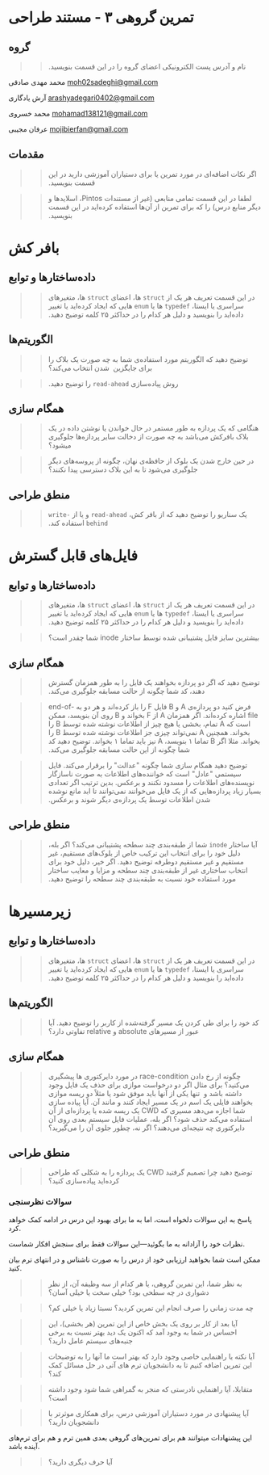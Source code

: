 تمرین گروهی ۳ - مستند طراحی
======================

گروه
-----

>>‫نام و آدرس پست الکترونیکی اعضای گروه را در این قسمت بنویسید.

محمد مهدی صادقی moh02sadeghi@gmail.com

آرش یادگاری arashyadegari0402@gmail.com

محمد خسروی mohamad138121@gmail.com

عرفان مجیبی mojibierfan@gmail.com

مقدمات
----------

>>‫ ‫‫اگر نکات اضافه‌ای در مورد تمرین یا برای دستیاران آموزشی دارید در این قسمت  ‫بنویسید.

>>‫ لطفا در این قسمت تمامی منابعی (غیر از مستندات Pintos، اسلاید‌ها و دیگر منابع‫ ‫درس) را که برای تمرین از آن‌ها استفاده کرده‌اید در این قسمت بنویسید.

بافر کش
============

داده‌ساختار‌ها و توابع
---------------------

>>‫ در این قسمت تعریف هر یک از `struct` ها، اعضای `struct` ها، متغیرهای سراسری یا ایستا، `typedef` ها یا `enum` هایی که ایجاد کرده‌اید یا تغییر داده‌اید را‫ بنویسید و دلیل هر کدام را در حداکثر ۲۵ کلمه توضیح دهید.

الگوریتم‌ها
------------

>>‫ توضیح دهید که الگوریتم مورد استفاده‌ی شما به چه صورت یک بلاک را برای جایگزین ‫ شدن انتخاب می‌کند؟

>>‫ روش پیاده‌سازی `read-ahead` را توضیح دهید.

همگام سازی
-------------

>>‫ هنگامی که یک پردازه به طور مستمر در حال خواندن یا نوشتن داده در یک بلاک بافرکش‫ می‌باشد به چه صورت از دخالت سایر پردازه‌ها جلوگیری میشود؟

>>‫ در حین خارج شدن یک بلوک از حافظه‌ی نهان، چگونه از پروسه‌های دیگر جلوگیری می‌شود تا‫ به این بلاک دسترسی پیدا نکنند؟

منطق طراحی
-----------------

>>‫ یک سناریو را توضیح دهید که از بافر کش، `read-ahead` و یا از `write-behind` استفاده کند.

فایل‌های قابل گسترش
=====================

داده‌ساختار‌ها و توابع
---------------------

>>‫ در این قسمت تعریف هر یک از `struct` ها، اعضای `struct` ها، متغیرهای سراسری‫ یا ایستا، `typedef` ها یا `enum` هایی که ایجاد کرده‌اید یا تغییر داده‌اید را بنویسید و‫ دلیل هر کدام را در حداکثر ۲۵ کلمه توضیح دهید.

>>‫ بیشترین سایز فایل پشتیبانی شده توسط ساختار inode شما چقدر است؟

همگام سازی
----------

>>‫ توضیح دهید که اگر دو پردازه بخواهند یک فایل را به طور همزمان گسترش دهند، کد شما چگونه از‫ حالت مسابقه جلوگیری می‌کند.

>>‫ فرض کنید دو پردازه‌ی A و B فایل F را باز کرده‌اند و هر دو به end-of-file اشاره کرده‌اند.‫ اگر  همزمان A از F بخواند و B روی آن بنویسد، ممکن است که A تمام، بخشی یا هیچ چیز از‫ اطلاعات نوشته شده توسط B را بخواند. همچنین A نمی‌تواند چیزی جز اطلاعات نوشته شده توسط B را‫ بخواند. مثلا اگر B تماما ۱ بنویسد، A نیز باید تماما ۱ بخواند. توضیح دهید کد شما چگونه از‫ این حالت مسابقه جلوگیری می‌کند.

>>‫ توضیح دهید همگام سازی شما چگونه "عدالت" را برقرار می‌کند. فایل سیستمی "عادل" است که‫ خواننده‌های اطلاعات به صورت ناسازگار نویسنده‌های اطلاعات را مسدود نکنند و برعکس. بدین ترتیب‫ اگر تعدادی بسیار زیاد پردازه‌هایی که از یک فایل می‌خوانند نمی‌توانند تا ابد مانع نوشده شدن‫ اطلاعات توسط یک پردازه‌ی دیگر شوند و برعکس.

منطق طراحی
----------

>>‫ آیا ساختار `inode` شما از طبقه‌بندی چند سطحه پشتیبانی می‌کند؟ اگر بله، دلیل خود را برای‫ انتخاب این ترکیب خاص از بلوک‌های مستقیم، غیر مستقیم و غیر مستقیم دوطرفه توضیح دهید.‌‫ اگر خیر، دلیل خود برای انتخاب ساختاری غیر از طبقه‌بندی چند سطحه و مزایا و معایب ساختار‫ مورد استفاده خود نسبت به طبقه‌بندی چند سطحه را توضیح دهید.

زیرمسیرها
============

داده‌ساختار‌ها و توابع
---------------------

>>‫ در این قسمت تعریف هر یک از `struct` ها، اعضای `struct` ها، متغیرهای سراسری‫ یا ایستا، `typedef` ها یا `enum` هایی که ایجاد کرده‌اید یا تغییر داده‌اید را بنویسید و‫ دلیل هر کدام را در حداکثر ۲۵ کلمه توضیح دهید.

الگوریتم‌ها
-----------

>>‫ کد خود را برای طی کردن یک مسیر گرفته‌شده از کاربر را توضیح دهید.‫ آیا عبور از مسیرهای absolute و relative تفاوتی دارد؟

همگام سازی
-------------

>>‫ چگونه از رخ دادن race-condition در مورد دایرکتوری ها پیشگیری می‌کنید؟‫ برای مثال اگر دو درخواست موازی برای حذف یک فایل وجود داشته باشد و ‫ تنها یکی از آنها باید موفق شود یا مثلاً دو ریسه موازی بخواهند فایلی‫ یک اسم در یک مسیر ایجاد کنند و مانند آن.‫ آیا پیاده سازی شما اجازه می‌دهد مسیری که CWD یک ریسه شده یا پردازه‌ای‫ از آن استفاده می‌کند حذف شود؟ اگر بله، عملیات فایل سیستم بعدی روی آن‫ دایرکتوری چه نتیجه‌ای می‌دهند؟ اگر نه، چطور جلوی آن را می‌گیرید؟

منطق طراحی
-----------------

>>‫ توضیح دهید چرا تصمیم گرفتید CWD یک پردازه را به شکلی که طراحی کرده‌اید‫ پیاده‌سازی کنید؟

### سوالات نظرسنجی

پاسخ به این سوالات دلخواه است، اما به ما برای بهبود این درس در ادامه کمک خواهد کرد.

نظرات خود را آزادانه به ما بگوئید—این سوالات فقط برای سنجش افکار شماست.

ممکن است شما بخواهید ارزیابی خود از درس را به صورت ناشناس و در انتهای ترم بیان کنید.

>>‫ به نظر شما، این تمرین گروهی، یا هر کدام از سه وظیفه آن، از نظر دشواری در چه سطحی بود؟ خیلی سخت یا خیلی آسان؟

>> چه مدت زمانی را صرف انجام این تمرین کردید؟ نسبتا زیاد یا خیلی کم؟

>>‫ آیا بعد از کار بر روی یک بخش خاص از این تمرین (هر بخشی)، این احساس در شما به وجود آمد که اکنون یک دید بهتر نسبت به برخی جنبه‌های سیستم عامل دارید؟

>>‫ آیا نکته یا راهنمایی خاصی وجود دارد که بهتر است ما آنها را به توضیحات این تمرین اضافه کنیم تا به دانشجویان ترم های آتی در حل مسائل کمک کند؟

>> متقابلا، آیا راهنمایی نادرستی که منجر به گمراهی شما شود وجود داشته است؟

>>‫ آیا پیشنهادی در مورد دستیاران آموزشی درس، برای همکاری موثرتر با دانشجویان دارید؟

این پیشنهادات میتوانند هم برای تمرین‌های گروهی بعدی همین ترم و هم برای ترم‌های آینده باشد.

>>‫ آیا حرف دیگری دارید؟
